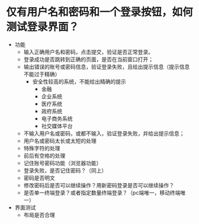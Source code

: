 # 仅有用户名和密码和一个登录按钮，如何测试登录界面？
* 功能
    * 输入正确用户名和密码，点击提交，验证是否正常登录。
    * 登录成功是否跳转到正确的页面，是否在当前窗口打开；
    * 输出错误的账号或密码信息，验证登录失败，且给出提示信息（提示信息不能过于精确）
        * 安全性较高的系统，不能给出精确的提示
            * 金融
            * 企业系统
            * 医疗系统
            * 政府系统
            * 电子商务系统
            * 社交媒体平台
    * 不输入用户名或密码，或都不输入，验证登录失败，并给出提示信息；
    * 用户名或密码太长或太短的处理
    * 特殊字符的处理
    * 前后有空格的处理
    * 记住账号密码功能（浏览器功能）
    * 登录失败，是否记住密码？（同上）
    * 密码是否明文
    * 修改密码后是否可以继续操作？用新密码登录是否可以继续操作？
    * 是否单一终端登录？或者指定数量终端登录？（pc端唯一，移动终端唯一）
* 界面测试
    * 布局是否合理